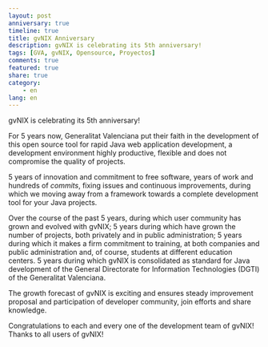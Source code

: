 ```yaml
---
layout: post
anniversary: true
timeline: true
title: gvNIX Anniversary
description: gvNIX is celebrating its 5th anniversary!
tags: [GVA, gvNIX, Opensource, Proyectos]
comments: true
featured: true
share: true
category:
    - en
lang: en
---
```


gvNIX is celebrating its 5th anniversary!

For 5 years now, Generalitat Valenciana put their faith in the development of this
open source tool for rapid Java web application development,
a development environment highly productive, flexible and does not compromise
the quality of projects.

5 years of innovation and commitment to free software,
years of work and hundreds of _commits_,
fixing issues and continuous improvements,
during which we moving away from a framework
towards a complete development tool for your Java projects.

Over the course of the past 5 years, during which user community has grown and evolved with gvNIX;
5 years during which have grown the number of projects, both privately and in public administration;
5 years during which it makes a firm commitment to training,
at both companies and public administration and, of course, students at different education centers.
5 years during which gvNIX is consolidated as standard for Java development of
the General Directorate for Information Technologies (DGTI) of the Generalitat Valenciana.

The growth forecast of gvNIX is exciting and
ensures steady improvement proposal
and participation of developer community,
join efforts and share knowledge.

Congratulations to each and every one of the development team of gvNIX!
Thanks to all users of gvNIX!
